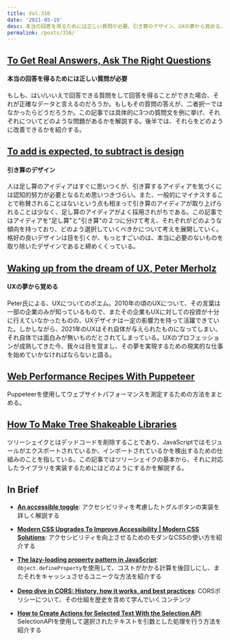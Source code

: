 ```yaml
---
title: Vol.316
date: '2021-05-19'
desc: 本当の回答を得るためには正しい質問が必要、引き算のデザイン、UXの夢から覚める、ほか計10リンク
permalink: /posts/316/
---
```


## [To Get Real Answers, Ask The Right Questions](https://blog.testdouble.com/posts/2021-04-19-ask-the-right-questions/)
#### 本当の回答を得るためには正しい質問が必要
もしも、はい/いいえで回答できる質問をして回答を得ることができた場合、それが正確なデータと言えるのだろうか。もしもその質問の答えが、二者択一ではなかったらどうだろうか。この記事では具体的に3つの質問文を例に挙げ、それぞれについてどのような問題があるかを解説する。後半では、それらをどのように改善できるかを紹介する。

## [To add is expected, to subtract is design](https://uxdesign.cc/to-add-is-expected-to-subtract-is-design-e84025fe201)
#### 引き算のデザイン
人は足し算のアイディアはすぐに思いつくが、引き算するアイディアを気づくには認知的努力が必要となるため思いつきづらい。また、一般的にマイナスすることで称賛されることはないという点も相まって引き算のアイディアが取り上げられることは少なく、足し算のアイディアがよく採用されがちである。この記事ではアイディアを"足し算"と"引き算"の２つに分けて考え、それぞれがどのような傾向を持っており、どのよう選択していくべきかについて考えを展開していく。格好の良いデザインは目を引くが、もっとすごいのは、本当に必要のないものを取り除いたデザインであると締めくくっている。

## [Waking up from the dream of UX, Peter Merholz](https://www.petermerholz.com/blog/waking-up-from-the-dream-of-ux/)
#### UXの夢から覚める

Peter氏による、UXについてのポエム。2010年の頃のUXについて、その言葉は一部の企業のみが知っているもので、またその企業もUXに対しての投資が十分に行えていなかったものの、UXデザイナは一定の影響力を持って活躍できていた。しかしながら、2021年のUXはそれ自体が与えられたものになってしまい、それ自体では面白みが無いものだとされてしまっている。UXのプロフェッションが成熟してきた今、我々は目を覚まし、その夢を実現するための現実的な仕事を始めていかなければならないと語る。


## [Web Performance Recipes With Puppeteer](https://addyosmani.com/blog/puppeteer-recipes/)
Puppeteerを使用してウェブサイトパフォーマンスを測定するための方法をまとめる。

## [How To Make Tree Shakeable Libraries](https://blog.theodo.com/2021/04/library-tree-shaking/)
ツリーシェイクとはデッドコードを削除することであり、JavaScriptではモジュールがエクスポートされているか、インポートされているかを検出するための仕組みのことを指している。この記事ではツリーシェイクの基本から、それに対応したライブラリを実装するためにはどのようにするかを解説する。

## In Brief

- **[An accessible toggle](https://kittygiraudel.com/2021/04/05/an-accessible-toggle/)**: アクセシビリティを考慮したトグルボタンの実装を詳しく解説する

- **[Modern CSS Upgrades To Improve Accessibility | Modern CSS Solutions](https://moderncss.dev/modern-css-upgrades-to-improve-accessibility/)**: アクセシビリティを向上させるためのモダンなCSSの使い方を紹介する

- **[The lazy-loading property pattern in JavaScript](https://humanwhocodes.com/blog/2021/04/lazy-loading-property-pattern-javascript/)**: `Object.defineProperty`を使用して、コストがかかる計算を後回しにし、またそれをキャッシュさせるユニークな方法を紹介する

- **[Deep dive in CORS: History, how it works, and best practices](https://ieftimov.com/post/deep-dive-cors-history-how-it-works-best-practices/)**: CORSポリシーについて、その仕組を歴史を含めて学んでいくコンテンツ

- **[How to Create Actions for Selected Text With the Selection API](https://css-tricks.com/how-to-create-actions-for-selected-text-with-the-selection-api/)**: SelectionAPIを使用して選択されたテキストを引数とした処理を行う方法を紹介する
